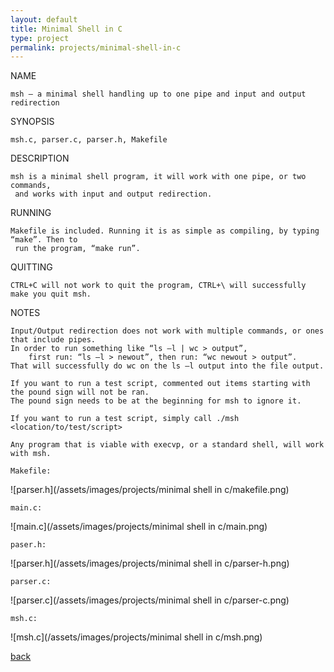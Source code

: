 ```yaml
---
layout: default
title: Minimal Shell in C
type: project
permalink: projects/minimal-shell-in-c
---
```


NAME
  
    msh – a minimal shell handling up to one pipe and input and output redirection

SYNOPSIS

    msh.c, parser.c, parser.h, Makefile

DESCRIPTION
  
    msh is a minimal shell program, it will work with one pipe, or two commands, 
     and works with input and output redirection.

RUNNING
   
    Makefile is included. Running it is as simple as compiling, by typing “make”. Then to
     run the program, “make run”.

QUITTING
    
    CTRL+C will not work to quit the program, CTRL+\ will successfully make you quit msh.

NOTES
    
    Input/Output redirection does not work with multiple commands, or ones that include pipes. 
    In order to run something like “ls –l | wc > output”, 
        first run: “ls –l > newout”, then run: “wc newout > output”. 
    That will successfully do wc on the ls –l output into the file output.
  
    If you want to run a test script, commented out items starting with the pound sign will not be ran. 
    The pound sign needs to be at the beginning for msh to ignore it.
  
    If you want to run a test script, simply call ./msh <location/to/test/script>
  
    Any program that is viable with execvp, or a standard shell, will work with msh. 


`Makefile:`

![parser.h](/assets/images/projects/minimal shell in c/makefile.png)


`main.c:`

![main.c](/assets/images/projects/minimal shell in c/main.png)


`paser.h:`

![parser.h](/assets/images/projects/minimal shell in c/parser-h.png)


`parser.c:`

![parser.c](/assets/images/projects/minimal shell in c/parser-c.png)


`msh.c:`

![msh.c](/assets/images/projects/minimal shell in c/msh.png)


[back](./)